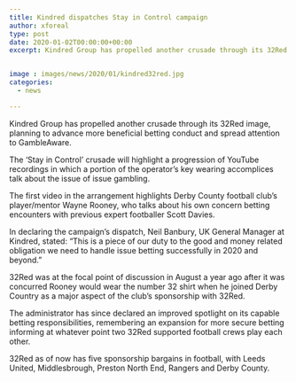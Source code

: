 ```yaml
---
title: Kindred dispatches Stay in Control campaign
author: xforeal 
type: post
date: 2020-01-02T00:00:00+00:00
excerpt: Kindred Group has propelled another crusade through its 32Red image, planning to advance more advantageous betting conduct and spread consciousness of GambleAware


image : images/news/2020/01/kindred32red.jpg
categories:
  - news

---
```

Kindred Group has propelled another crusade through its 32Red image, planning to advance more beneficial betting conduct and spread attention to GambleAware.

The &lsquo;Stay in Control&rsquo; crusade will highlight a progression of YouTube recordings in which a portion of the operator&rsquo;s key wearing accomplices talk about the issue of issue gambling.

The first video in the arrangement highlights Derby County football club&rsquo;s player/mentor Wayne Rooney, who talks about his own concern betting encounters with previous expert footballer Scott Davies.

In declaring the campaign&rsquo;s dispatch, Neil Banbury, UK General Manager at Kindred, stated: &#8220;This is a piece of our duty to the good and money related obligation we need to handle issue betting successfully in 2020 and beyond.&#8221;

32Red was at the focal point of discussion in August a year ago after it was concurred Rooney would wear the number 32 shirt when he joined Derby Country as a major aspect of the club&rsquo;s sponsorship with 32Red.

The administrator has since declared an improved spotlight on its capable betting responsibilities, remembering an expansion for more secure betting informing at whatever point two 32Red supported football crews play each other.

32Red as of now has five sponsorship bargains in football, with Leeds United, Middlesbrough, Preston North End, Rangers and Derby County.